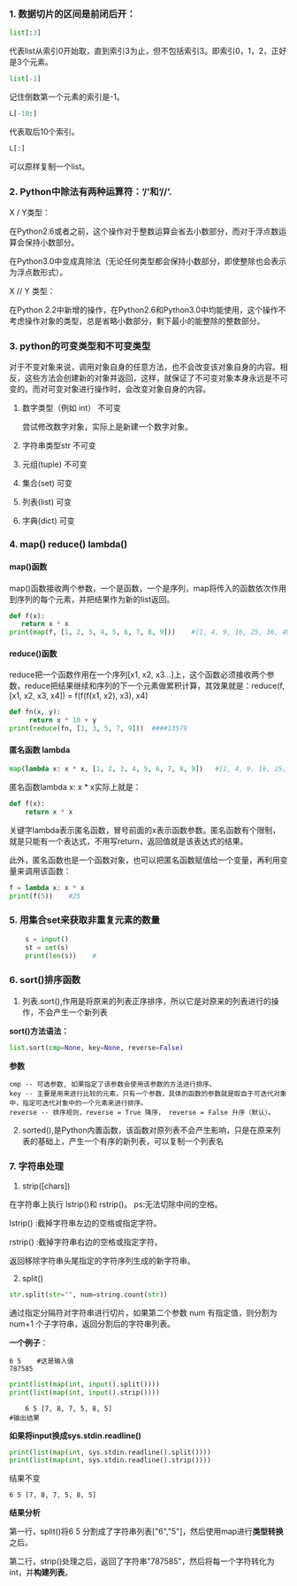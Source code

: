 ### 1. 数据切片的区间是**前闭后开**：
```python
list[:3]
```
代表list从索引0开始取，直到索引3为止，但不包括索引3。即索引0，1，2，正好是3个元素。
```python
list[-1]
```
记住倒数第一个元素的索引是-1。
```python
L[-10:]
```
代表取后10个索引。
```python
L[:]
```
可以原样复制一个list。
### 2. Python中除法有两种运算符：’/’和’//’. <br>

X / Y类型：<br>

在Python2.6或者之前，这个操作对于整数运算会省去小数部分，而对于浮点数运算会保持小数部分。<br>

在Python3.0中变成真除法（无论任何类型都会保持小数部分，即使整除也会表示为浮点数形式）。<br>

X // Y 类型：<br>

在Python 2.2中新增的操作，在Python2.6和Python3.0中均能使用，这个操作不考虑操作对象的类型，总是省略小数部分，剩下最小的能整除的整数部分。<br>

### 3. python的可变类型和不可变类型

对于不变对象来说，调用对象自身的任意方法，也不会改变该对象自身的内容。相反，这些方法会创建新的对象并返回，这样，就保证了不可变对象本身永远是不可变的。而对可变对象进行操作时，会改变对象自身的内容。

1) 数字类型（例如 int） 不可变

    尝试修改数字对象，实际上是新建一个数字对象。

2) 字符串类型str 不可变

3) 元组(tuple) 不可变

4) 集合(set) 可变

5) 列表(list) 可变

6) 字典(dict) 可变

### 4. map() reduce() lambda()

####  map()函数

map()函数接收两个参数，一个是函数，一个是序列，map将传入的函数依次作用到序列的每个元素，并把结果作为新的list返回。
  
 ```python
def f(x):
    return x * x
print(map(f, [1, 2, 3, 4, 5, 6, 7, 8, 9]))    #[1, 4, 9, 16, 25, 36, 49, 64, 81]
```
#### reduce()函数

reduce把一个函数作用在一个序列[x1, x2, x3...]上，这个函数必须接收两个参数，reduce把结果继续和序列的下一个元素做累积计算，其效果就是：reduce(f, [x1, x2, x3, x4]) = f(f(f(x1, x2), x3), x4)
```python
def fn(x, y):
     return x * 10 + y
print(reduce(fn, [1, 3, 5, 7, 9]))  ####13579
```
#### 匿名函数 lambda

```python
map(lambda x: x * x, [1, 2, 3, 4, 5, 6, 7, 8, 9])   #[1, 4, 9, 16, 25, 36, 49, 64, 81]
```
匿名函数lambda x: x * x实际上就是：
```python
def f(x):
    return x * x
```
关键字lambda表示匿名函数，冒号前面的x表示函数参数。匿名函数有个限制，就是只能有一个表达式，不用写return，返回值就是该表达式的结果。

此外，匿名函数也是一个函数对象，也可以把匿名函数赋值给一个变量，再利用变量来调用该函数：
```python
f = lambda x: x * x
print(f(5))    #25
```
### 5. 用集合set来获取非重复元素的数量

```python
    s = input()
    st = set(s)
    print(len(s))    #
```
### 6. sort()排序函数

1) 列表.sort(),作用是将原来的列表正序排序，所以它是对原来的列表进行的操作，不会产生一个新列表

**sort()方法语法：**
```python
list.sort(cmp=None, key=None, reverse=False)
```
**参数**
```
cmp -- 可选参数, 如果指定了该参数会使用该参数的方法进行排序。
key -- 主要是用来进行比较的元素，只有一个参数，具体的函数的参数就是取自于可迭代对象中，指定可迭代对象中的一个元素来进行排序。
reverse -- 排序规则，reverse = True 降序， reverse = False 升序（默认）。
```
2) sorted(),是Python内置函数，该函数对原列表不会产生影响，只是在原来列表的基础上，产生一个有序的新列表，可以复制一个列表名

### 7. 字符串处理

1) strip([chars])

在字符串上执行 lstrip()和 rstrip()。 ps:无法切除中间的空格。

lstrip() :截掉字符串左边的空格或指定字符。

rstrip() :截掉字符串右边的空格或指定字符。

返回移除字符串头尾指定的字符序列生成的新字符串。

2) split() 

```python
str.split(str="", num=string.count(str))
```

通过指定分隔符对字符串进行切片，如果第二个参数 num 有指定值，则分割为 num+1 个子字符串，返回分割后的字符串列表。

**一个例子**：
```
6 5    #这是输入值
787585
```
```python
print(list(map(int, input().split())))
print(list(map(int, input().strip())))
```
```
    6 5 [7, 8, 7, 5, 8, 5]   
#输出结果
```
**如果将input换成sys.stdin.readline()**
```python
print(list(map(int, sys.stdin.readline().split())))
print(list(map(int, sys.stdin.readline().strip())))
```
结果不变
```
6 5 [7, 8, 7, 5, 8, 5]   
```
**结果分析**

第一行，split()将6 5 分割成了字符串列表["6","5"]，然后使用map进行**类型转换**之后。

第二行，strip()处理之后，返回了字符串"787585"，然后将每一个字符转化为int，并**构建列表**。

